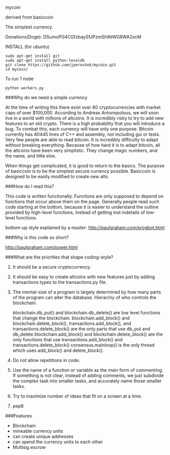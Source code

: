 mycoin

derived from basiccoin

The simplest currency.

Donations(Doge): DSumoPG4CGfzbaySfJPzmSHAtWG8WA2xcM

INSTALL (for ubuntu)

    sudo apt-get install git
    sudo apt-get install python-leveldb
    git clone https://github.com/jperoutek/mycoin.git
    cd mycoin/

To run 1 node

    python workers.py

###Why do we need a simple currency

At the time of writing this there exist over 80 cryptocurrencies with market caps of over $100,000. According to Andreas Antonopolous, we will soon live in a world with millions of altcoins. It is incredibly risky to try to add new features to an old crypto. There is a high probability that you will introduce a bug. To combat this, each currency will have only one purpose.
Bitcoin currently has 40445 lines of C++ and assembly, not including gui or tests. Very few people are able to read bitcoin. It is incredibly difficulty to adapt without breaking everything. Because of how hard it is to adapt bitcoin, all the altcoins have been very simplistic. They change magic numbers, and the name, and little else.

When things get complicated, it is good to return to the basics.
The purpose of basiccoin is to be the simplest secure currency possible. Basiccoin is designed to be easily modified to create new alts.

###How do I read this?

This code is written functionally. Functions are only supposed to depend on functions that occur above them on the page. Generally people read such code starting at the bottom, because it is easier to understand the outline provided by high-level functions, instead of getting lost indetails of low-level functions.

bottom-up style explained by a master: http://paulgraham.com/progbot.html

###Why is this code so short?

http://paulgraham.com/power.html

###What are the priorities that shape coding-style?

1)  It should be a secure cryptocurrency.

2)  It should be easy to create altcoins with new features just by adding transactions types to the transactions.py file.

3)  The mental-size of a program is largely determined by how many parts of the program can alter the database. Hierarchy of who controls the blockchain:

    blockchain.db_put() and blockchain.db_delete() are low level functions that change the blockchain.
    blockchain.add_block() and blockchain.delete_block(), transactions.add_block(), and transactions.delete_block() are the only parts that use db_put and db_delete
    blockchain.add_block() and blockchain.delete_block() are the only functions that use transactions.add_block() and transactions.delete_block()
    consensus.mainloop() is the only thread which uses add_block() and delete_block().

4)  Do not allow repetitions in code.

5)  Use the name of a function or variable as the main form of commenting. If something is not clear, instead of adding comments, we just subdivide the complex task into smaller tasks, and accurately name those smaller tasks.

6)  Try to maximize number of ideas that fit on a screen at a time.

7)  pep8

###Features

*   Blockchain
*   mineable currency units
*   can create unique addresses
*   can spend the currency units to each other
*   Multisig escrow
